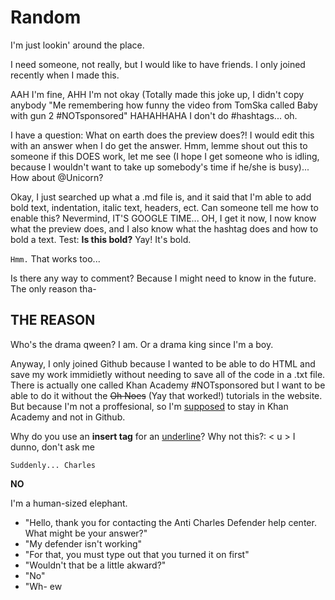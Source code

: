 # Random
I'm just lookin' around the place.

I need someone, not really, but I would like to have friends. I only joined recently when I made this. 

AAH I'm fine, AHH I'm not okay (Totally made this joke up, I didn't copy anybody "Me remembering how funny the video from TomSka called Baby with gun 2 #NOTsponsored" HAHAHHAHA I don't do #hashtags... oh.

I have a question: What on earth does the preview does?! I would edit this with an answer when I do get the answer.
Hmm, lemme shout out this to someone if this DOES work, let me see (I hope I get someone who is idling, because I wouldn't want to take up somebody's time if he/she is busy)... How about @Unicorn?

Okay, I just searched up what a .md file is, and it said that I'm able to add bold text, indentation, italic text, headers, ect. Can someone tell me how to enable this? Nevermind, IT'S GOOGLE TIME... OH, I get it now, I now know what the preview does, and I also know what the hashtag does and how to bold a text. Test: **Is this bold?** Yay! It's bold.

`Hmm.` That works too...

Is there any way to comment? Because I might need to know in the future.
The only reason tha-

## THE REASON
Who's the drama qween? I am. Or a drama king since I'm a boy.

Anyway, I only joined Github because I wanted to be able to do HTML and save my work immidietly without needing to save all of the code in a .txt file. There is actually one called Khan Academy #NOTsponsored but I want to be able to do it without the ~~Oh Noes~~ (Yay that worked!) tutorials in the website. But because I'm not a proffesional, so I'm <ins>supposed</ins> to stay in Khan Academy and not in Github.

Why do you use an **insert tag** for an <ins>underline</ins>? Why not this?: < u > I dunno, don't ask me

`Suddenly... Charles`

**NO**

I'm a human-sized elephant.

 - "Hello, thank you for contacting the Anti Charles Defender help center. What might be your answer?"
 - "My defender isn't working"
 - "For that, you must type out that you turned it on first"
 - "Wouldn't that be a little akward?"
 - "No"
 - "Wh- ew
